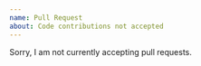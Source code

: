 ```yaml
---
name: Pull Request
about: Code contributions not accepted
---
```


Sorry, I am not currently accepting pull requests.
